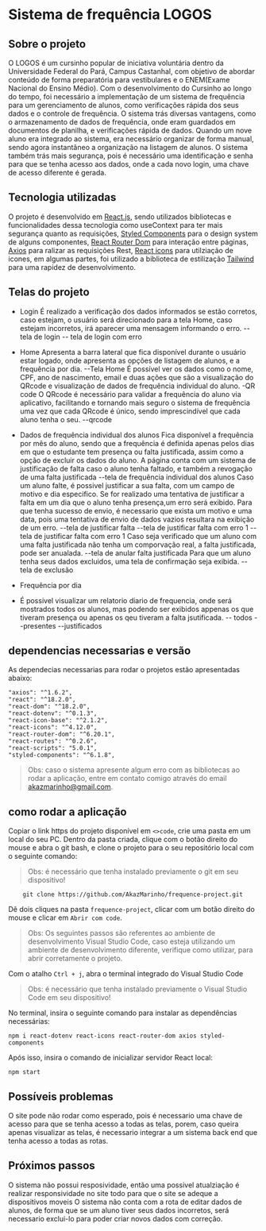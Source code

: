 # Sistema de frequência LOGOS
## Sobre o projeto
O LOGOS  é um cursinho popular de iniciativa voluntária dentro da Universidade Federal do Pará, Campus Castanhal, com objetivo de abordar conteúdo de forma preparatória para vestibulares e o ENEM(Exame Nacional do Ensino Médio). Com o desenvolvimento do Cursinho ao longo do tempo, foi necessário a implementação de um sistema de frequência para um gerenciamento de alunos, como verificações rápida dos seus dados e o controle de frequência.
O sistema trás diversas vantagens, como o armazenamento de dados de frequência, onde eram guardados em documentos de planilha, e verificações rápida de dados.  Quando um nove aluno era integrado ao sistema, era necessário organizar de forma manual, sendo agora instantâneo a organização na listagem de alunos. 
O sistema também trás mais segurança, pois é necessário uma identificação e senha para que se tenha acesso aos dados, onde a cada novo login, uma chave de acesso diferente é gerada.
## Tecnologia utilizadas
O projeto é desenvolvido em [React.js](https://react.dev/), sendo utilizados bibliotecas e funcionalidades dessa tecnologia como useContext para ter mais segurança quanto as requisições, [Styled Components](https://styled-components.com/) para o design system de alguns componentes, [React Router Dom](https://reactrouter.com/en/main) para interação entre páginas, [Axios](https://axios-http.com/) para ralizar as requisições Rest, [React icons](https://react-icons.github.io/react-icons/) para utilziação de icones, em algumas partes, foi utilizado a biblioteca de estilização [Tailwind](https://tailwindcss.com/) para uma rapidez de desenvolvimento.
## Telas do projeto
- Login
É realizado a verificação dos dados informados se estão corretos, caso estejam, o usuário será direcionado para a tela Home, caso estejam incorretos, irá aparecer uma mensagem informando o erro.
-- tela de login
-- tela de login com erro

- Home
Apresenta a barra lateral que fica disponível durante o usuário estar logado, onde apresenta as opções de listagem de alunos, e  a frequência por dia.
--Tela Home
É possível ver os dados como o nome, CPF, ano de nascimento, email e duas ações que são a visualização do QRcode e visualização de dados de frequência individual do aluno.
-QR code
O QRcode é necessário para validar a frequência do aluno via aplicativo, facilitando e tornando mais seguro o sistema de frequência uma vez que cada QRcode é único, sendo imprescindível que cada aluno tenha o seu.
--qrcode
- Dados de frequência individual dos alunos
Fica disponível a frequência por mês do aluno, sendo que a frequência é definida apenas pelos dias em que o estudante tem presença ou falta justificada, assim como a opção de excluir os dados do aluno. A página conta com um sistema de justificação de falta caso o aluno tenha faltado, e também a revogação de uma falta justificada
--tela de  frequência individual dos alunos
Caso um aluno falte, é possivel justificar a sua falta, com um campo de motivo e dia especifico. Se for realizado uma tentativa de justificar a falta em um dia que o aluno tenha presença,um erro será exibido. Para que tenha sucesso de envio, é necessario que exista um motivo e uma data, pois uma tentativa de envio de dados vazios resultara na exibição de um erro.
--tela de justificar falta
--tela de justificar falta com erro 1
--tela de justificar falta com erro 1
Caso seja verificado que um aluno com uma falta justificada não tenha um comporvação real, a falta justificada, pode ser anualada.
--tela de anular falta justificada
Para que um aluno tenha seus dados excluidos, uma tela de confirmação seja exibida.
--tela de exclusão
- Frequência por dia
- É possivel visualizar um relatorio diario de frequencia, onde será mostrados todos os alunos, mas podendo ser exibidos appenas os que tiveram presença ou apenas os qeu tiveram a falta jsutificada.
-- todos
--presentes
--justificados
## dependencias necessarias e versão
As dependecias necessarias para rodar o projetos estão apresentadas abaixo:

    "axios": "^1.6.2",
	"react": "^18.2.0",
	"react-dom": "^18.2.0",
	"react-dotenv": "^0.1.3",
	"react-icon-base": "^2.1.2",
	"react-icons": "^4.12.0",
	"react-router-dom": "^6.20.1",
	"react-routes": "^0.2.6",
	"react-scripts": "5.0.1",
	"styled-components": "^6.1.8",

> Obs: caso o sistema apresente algum erro com as bibliotecas ao rodar a aplicação, entre em contato comigo através do email akazmarinho@gmail.com. 
 
## como rodar a aplicação
Copiar o link https do projeto disponível em `<>code`, crie uma pasta em um local do seu PC. Dentro da pasta criada, clique com o botão direito do mouse e abra o git bash, e clone o projeto para o seu repositório local com o seguinte comando:
> Obs: é necessário que tenha instalado previamente o git em seu dispositivo!

		git clone https://github.com/AkazMarinho/frequence-project.git
		
Dê dois cliques na pasta `frequence-project`, clicar com um botão direito do mouse e clicar em `Abrir com code`.

> Obs: Os seguintes passos são referentes ao ambiente de desenvolvimento Visual Studio Code, caso esteja utilizando um ambiente de desenvolvimento diferente, verifique como utilizar, para abrir corretamente o projeto.

Com o atalho `Ctrl + j`, abra o terminal integrado do Visual Studio Code
> Obs: é necessário que tenha instalado previamente o Visual Studio Code em seu dispositivo!

No terminal, insira o seguinte comando para instalar as dependências necessárias:

	npm i react-dotenv react-icons react-router-dom axios styled-components

Após isso, insira o comando de inicializar servidor React local:

	npm start
	
## Possíveis problemas 
O site pode não rodar como esperado, pois é necessario uma chave de acesso para que se tenha acesso a todas as telas, porem, caso queira apenas visualizar as telas, é necessario integrar a um sistema back end que tenha acesso a todas as rotas.
## Próximos passos
O sistema não possui resposividade, então uma possivel atualziação é realizar responsividade no site todo para que o site se adeque a dispositivos moveis
O sistema não conta com a rota de editar dados de alunos, de forma que se um aluno tiver seus dados incorretos, será necessario exclui-lo para poder criar novos dados com correção.
